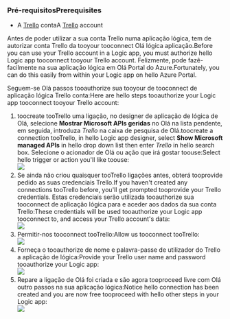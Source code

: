 ### <a name="prerequisites"></a><span data-ttu-id="5eec7-101">Pré-requisitos</span><span class="sxs-lookup"><span data-stu-id="5eec7-101">Prerequisites</span></span>
* <span data-ttu-id="5eec7-102">A [Trello](http://trello.com) conta</span><span class="sxs-lookup"><span data-stu-id="5eec7-102">A [Trello](http://trello.com) account</span></span> 

<span data-ttu-id="5eec7-103">Antes de poder utilizar a sua conta Trello numa aplicação lógica, tem de autorizar conta Trello da tooyour tooconnect Olá lógica aplicação.</span><span class="sxs-lookup"><span data-stu-id="5eec7-103">Before you can use your Trello account in a Logic app, you must authorize hello Logic app tooconnect tooyour Trello account.</span></span> <span data-ttu-id="5eec7-104">Felizmente, pode fazê-facilmente na sua aplicação lógica em Olá Portal do Azure.</span><span class="sxs-lookup"><span data-stu-id="5eec7-104">Fortunately, you can do this easily from within your Logic app on hello Azure Portal.</span></span> 

<span data-ttu-id="5eec7-105">Seguem-se Olá passos tooauthorize sua tooyour de tooconnect de aplicação lógica Trello conta:</span><span class="sxs-lookup"><span data-stu-id="5eec7-105">Here are hello steps tooauthorize your Logic app tooconnect tooyour Trello account:</span></span>

1. <span data-ttu-id="5eec7-106">toocreate tooTrello uma ligação, no designer de aplicação de lógica de Olá, selecione **Mostrar Microsoft APIs geridas** no Olá na lista pendente, em seguida, introduza *Trello* na caixa de pesquisa de Olá.</span><span class="sxs-lookup"><span data-stu-id="5eec7-106">toocreate a connection tooTrello, in hello Logic app designer, select **Show Microsoft managed APIs** in hello drop down list then enter *Trello* in hello search box.</span></span> <span data-ttu-id="5eec7-107">Selecione o acionador de Olá ou ação que irá gostar toouse:</span><span class="sxs-lookup"><span data-stu-id="5eec7-107">Select hello trigger or action you'll like toouse:</span></span>  
   ![](./media/connectors-create-api-trello/trello-1.png)
2. <span data-ttu-id="5eec7-108">Se ainda não criou quaisquer tooTrello ligações antes, obterá tooprovide pedido as suas credenciais Trello.</span><span class="sxs-lookup"><span data-stu-id="5eec7-108">If you haven't created any connections tooTrello before, you'll get prompted tooprovide your Trello credentials.</span></span> <span data-ttu-id="5eec7-109">Estas credenciais serão utilizada tooauthorize sua tooconnect de aplicação lógica para e aceder aos dados da sua conta Trello:</span><span class="sxs-lookup"><span data-stu-id="5eec7-109">These credentials will be used tooauthorize your Logic app tooconnect to, and access your Trello account's data:</span></span>  
   ![](./media/connectors-create-api-trello/trello-2.png) 
3. <span data-ttu-id="5eec7-110">Permitir-nos tooconnect tooTrello:</span><span class="sxs-lookup"><span data-stu-id="5eec7-110">Allow us tooconnect tooTrello:</span></span>  
   ![](./media/connectors-create-api-trello/trello-3.png)   
4. <span data-ttu-id="5eec7-111">Forneça o tooauthorize de nome e palavra-passe de utilizador do Trello a aplicação de lógica:</span><span class="sxs-lookup"><span data-stu-id="5eec7-111">Provide your Trello user name and password tooauthorize your Logic app:</span></span>  
   ![](./media/connectors-create-api-trello/trello-4.png)  
5. <span data-ttu-id="5eec7-112">Repare a ligação de Olá foi criada e são agora tooproceed livre com Olá outro passos na sua aplicação lógica:</span><span class="sxs-lookup"><span data-stu-id="5eec7-112">Notice hello connection has been created and you are now free tooproceed with hello other steps in your Logic app:</span></span>  
   ![](./media/connectors-create-api-trello/trello-5.png)

